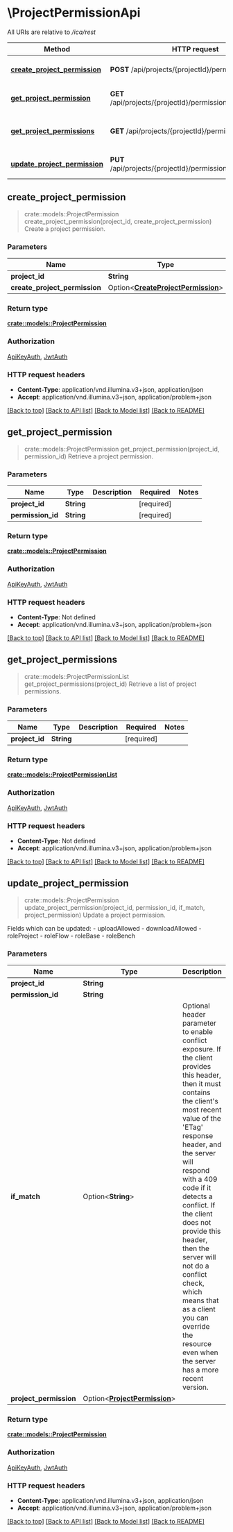 # \ProjectPermissionApi

All URIs are relative to */ica/rest*

Method | HTTP request | Description
------------- | ------------- | -------------
[**create_project_permission**](ProjectPermissionApi.md#create_project_permission) | **POST** /api/projects/{projectId}/permissions | Create a project permission.
[**get_project_permission**](ProjectPermissionApi.md#get_project_permission) | **GET** /api/projects/{projectId}/permissions/{permissionId} | Retrieve a project permission.
[**get_project_permissions**](ProjectPermissionApi.md#get_project_permissions) | **GET** /api/projects/{projectId}/permissions | Retrieve a list of project permissions.
[**update_project_permission**](ProjectPermissionApi.md#update_project_permission) | **PUT** /api/projects/{projectId}/permissions/{permissionId} | Update a project permission.



## create_project_permission

> crate::models::ProjectPermission create_project_permission(project_id, create_project_permission)
Create a project permission.

### Parameters


Name | Type | Description  | Required | Notes
------------- | ------------- | ------------- | ------------- | -------------
**project_id** | **String** |  | [required] |
**create_project_permission** | Option<[**CreateProjectPermission**](CreateProjectPermission.md)> |  |  |

### Return type

[**crate::models::ProjectPermission**](ProjectPermission.md)

### Authorization

[ApiKeyAuth](../README.md#ApiKeyAuth), [JwtAuth](../README.md#JwtAuth)

### HTTP request headers

- **Content-Type**: application/vnd.illumina.v3+json, application/json
- **Accept**: application/vnd.illumina.v3+json, application/problem+json

[[Back to top]](#) [[Back to API list]](../README.md#documentation-for-api-endpoints) [[Back to Model list]](../README.md#documentation-for-models) [[Back to README]](../README.md)


## get_project_permission

> crate::models::ProjectPermission get_project_permission(project_id, permission_id)
Retrieve a project permission.

### Parameters


Name | Type | Description  | Required | Notes
------------- | ------------- | ------------- | ------------- | -------------
**project_id** | **String** |  | [required] |
**permission_id** | **String** |  | [required] |

### Return type

[**crate::models::ProjectPermission**](ProjectPermission.md)

### Authorization

[ApiKeyAuth](../README.md#ApiKeyAuth), [JwtAuth](../README.md#JwtAuth)

### HTTP request headers

- **Content-Type**: Not defined
- **Accept**: application/vnd.illumina.v3+json, application/problem+json

[[Back to top]](#) [[Back to API list]](../README.md#documentation-for-api-endpoints) [[Back to Model list]](../README.md#documentation-for-models) [[Back to README]](../README.md)


## get_project_permissions

> crate::models::ProjectPermissionList get_project_permissions(project_id)
Retrieve a list of project permissions.

### Parameters


Name | Type | Description  | Required | Notes
------------- | ------------- | ------------- | ------------- | -------------
**project_id** | **String** |  | [required] |

### Return type

[**crate::models::ProjectPermissionList**](ProjectPermissionList.md)

### Authorization

[ApiKeyAuth](../README.md#ApiKeyAuth), [JwtAuth](../README.md#JwtAuth)

### HTTP request headers

- **Content-Type**: Not defined
- **Accept**: application/vnd.illumina.v3+json, application/problem+json

[[Back to top]](#) [[Back to API list]](../README.md#documentation-for-api-endpoints) [[Back to Model list]](../README.md#documentation-for-models) [[Back to README]](../README.md)


## update_project_permission

> crate::models::ProjectPermission update_project_permission(project_id, permission_id, if_match, project_permission)
Update a project permission.

Fields which can be updated: - uploadAllowed - downloadAllowed - roleProject - roleFlow - roleBase - roleBench

### Parameters


Name | Type | Description  | Required | Notes
------------- | ------------- | ------------- | ------------- | -------------
**project_id** | **String** |  | [required] |
**permission_id** | **String** |  | [required] |
**if_match** | Option<**String**> | Optional header parameter to enable conflict exposure. If the client provides this header, then it must contains the client's most recent value of the 'ETag' response header, and the server will respond with a 409 code if it detects a conflict. If the client does not provide this header, then the server will not do a conflict check, which means that as a client you can override the resource even when the server has a more recent version. |  |
**project_permission** | Option<[**ProjectPermission**](ProjectPermission.md)> |  |  |

### Return type

[**crate::models::ProjectPermission**](ProjectPermission.md)

### Authorization

[ApiKeyAuth](../README.md#ApiKeyAuth), [JwtAuth](../README.md#JwtAuth)

### HTTP request headers

- **Content-Type**: application/vnd.illumina.v3+json, application/json
- **Accept**: application/vnd.illumina.v3+json, application/problem+json

[[Back to top]](#) [[Back to API list]](../README.md#documentation-for-api-endpoints) [[Back to Model list]](../README.md#documentation-for-models) [[Back to README]](../README.md)

